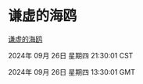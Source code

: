 # 谦虚的海鸥
[谦虚的海鸥](http://219.139.198.207:56308/qxdho/course/base/hotlink/index.php)

2024年 09月 26日 星期四 21:30:01 CST

2024年 09月 26日 星期四 13:30:01 GMT
